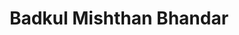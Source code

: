 ---
title: "Badkul Mishthan Bhandar"
url: /jabalpur/badkul-mishthan-bhandar/
shop: confectionery
---